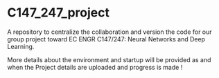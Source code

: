 # C147_247_project
A repository to centralize the collaboration and version the code for our group project toward EC ENGR C147/247: Neural Networks and Deep Learning.


More details about the environment and startup will be provided as and when the Project details are uploaded and progress is made !
